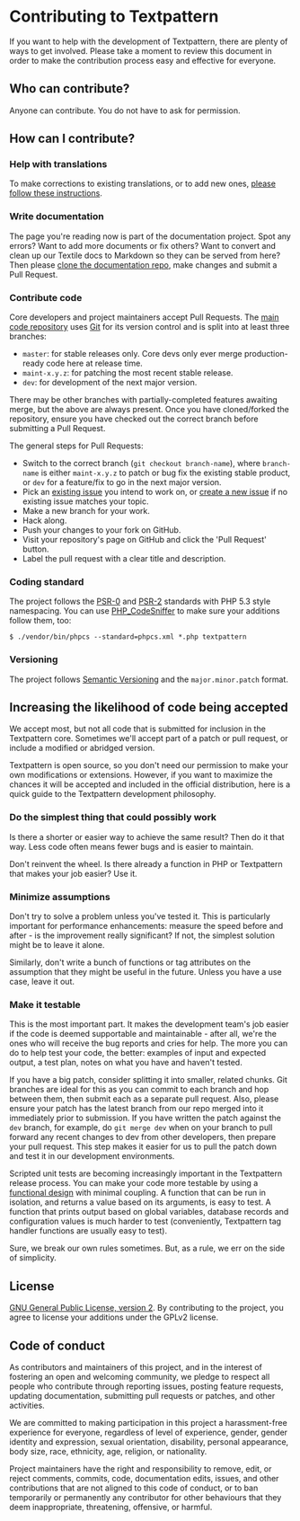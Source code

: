 # Contributing to Textpattern

If you want to help with the development of Textpattern, there are plenty of ways to get involved. Please take a moment to review this document in order to make the contribution process easy and effective for everyone.

## Who can contribute?

Anyone can contribute. You do not have to ask for permission.

## How can I contribute?

### Help with translations

To make corrections to existing translations, or to add new ones, [please follow these instructions](https://github.com/textpattern/textpacks/blob/master/README.md).

### Write documentation

The page you're reading now is part of the documentation project. Spot any errors? Want to add more documents or fix others? Want to convert and clean up our Textile docs to Markdown so they can be served from here? Then please [clone the documentation repo](https://github.com/textpattern/textpattern.github.io), make changes and submit a Pull Request.

### Contribute code

Core developers and project maintainers accept Pull Requests. The [main code repository](https://github.com/textpattern/textpattern) uses [Git](https://www.sitepoint.com/git-for-beginners/) for its version control and is split into at least three branches:

* `master`: for stable releases only. Core devs only ever merge production-ready code here at release time.
* `maint-x.y.z`: for patching the most recent stable release.
* `dev`: for development of the next major version.

There may be other branches with partially-completed features awaiting merge, but the above are always present. Once you have cloned/forked the repository, ensure you have checked out the correct branch before submitting a Pull Request.

The general steps for Pull Requests:

* Switch to the correct branch (`git checkout branch-name`), where `branch-name` is either `maint-x.y.z` to patch or bug fix the existing stable product, or `dev` for a feature/fix to go in the next major version.
* Pick an [existing issue](https://github.com/textpattern/textpattern/issues) you intend to work on, or [create a new issue](https://github.com/textpattern/textpattern/issues/new) if no existing issue matches your topic.
* Make a new branch for your work.
* Hack along.
* Push your changes to your fork on GitHub.
* Visit your repository's page on GitHub and click the 'Pull Request' button.
* Label the pull request with a clear title and description.

### Coding standard

The project follows the [PSR-0](https://github.com/php-fig/fig-standards/blob/master/accepted/PSR-0.md) and [PSR-2](https://github.com/php-fig/fig-standards/blob/master/accepted/PSR-2-coding-style-guide-meta.md) standards with PHP 5.3 style namespacing. You can use [PHP_CodeSniffer](https://github.com/squizlabs/PHP_CodeSniffer) to make sure your additions follow them, too:

~~~ ShellSession
$ ./vendor/bin/phpcs --standard=phpcs.xml *.php textpattern
~~~

### Versioning

The project follows [Semantic Versioning](http://semver.org/) and the `major.minor.patch` format.

## Increasing the likelihood of code being accepted

We accept most, but not all code that is submitted for inclusion in the Textpattern core. Sometimes we'll accept part of a patch or pull request, or include a modified or abridged version.

Textpattern is open source, so you don't need our permission to make your own modifications or extensions. However, if you want to maximize the chances it will be accepted and included in the official distribution, here is a quick guide to the Textpattern development philosophy.

### Do the simplest thing that could possibly work

Is there a shorter or easier way to achieve the same result? Then do it that way. Less code often means fewer bugs and is easier to maintain.

Don't reinvent the wheel. Is there already a function in PHP or Textpattern that makes your job easier? Use it.

### Minimize assumptions

Don't try to solve a problem unless you've tested it. This is particularly important for performance enhancements: measure the speed before and after - is the improvement really significant? If not, the simplest solution might be to leave it alone.

Similarly, don't write a bunch of functions or tag attributes on the assumption that they might be useful in the future. Unless you have a use case, leave it out.

### Make it testable

This is the most important part. It makes the development team's job easier if the code is deemed supportable and maintainable - after all, we're the ones who will receive the bug reports and cries for help. The more you can do to help test your code, the better: examples of input and expected output, a test plan, notes on what you have and haven't tested.

If you have a big patch, consider splitting it into smaller, related chunks. Git branches are ideal for this as you can commit to each branch and hop between them, then submit each as a separate pull request. Also, please ensure your patch has the latest branch from our repo merged into it immediately prior to submission. If you have written the patch against the `dev` branch, for example, do `git merge dev` when on your branch to pull forward any recent changes to dev from other developers, then prepare your pull request. This step makes it easier for us to pull the patch down and test it in our development environments.

Scripted unit tests are becoming increasingly important in the Textpattern release process. You can make your code more testable by using a [functional design](https://en.wikipedia.org/wiki/Functional_design) with minimal coupling. A function that can be run in isolation, and returns a value based on its arguments, is easy to test. A function that prints output based on global variables, database records and configuration values is much harder to test (conveniently, Textpattern tag handler functions are usually easy to test).

Sure, we break our own rules sometimes. But, as a rule, we err on the side of simplicity.

## License

[GNU General Public License, version 2](https://github.com/textpattern/textpattern/blob/master/LICENSE.txt). By contributing to the project, you agree to license your additions under the GPLv2 license.

## Code of conduct

As contributors and maintainers of this project, and in the interest of fostering an open and welcoming community, we pledge to respect all people who contribute through reporting issues, posting feature requests, updating documentation, submitting pull requests or patches, and other activities.

We are committed to making participation in this project a harassment-free experience for everyone, regardless of level of experience, gender, gender identity and expression, sexual orientation, disability, personal appearance, body size, race, ethnicity, age, religion, or nationality.

Project maintainers have the right and responsibility to remove, edit, or reject comments, commits, code, documentation edits, issues, and other contributions that are not aligned to this code of conduct, or to ban temporarily or permanently any contributor for other behaviours that they deem inappropriate, threatening, offensive, or harmful.
